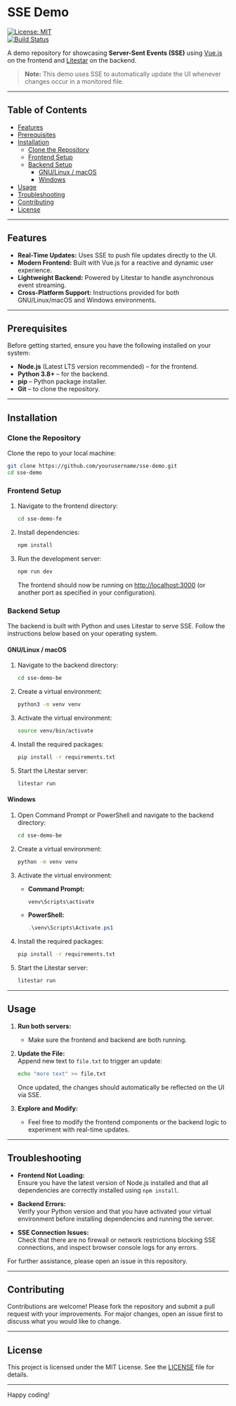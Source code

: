 
# SSE Demo

[![License: MIT](https://img.shields.io/badge/License-MIT-blue.svg)](LICENSE)  
[![Build Status](https://img.shields.io/badge/build-passing-brightgreen.svg)](https://github.com/yourusername/sse-demo)

A demo repository for showcasing **Server-Sent Events (SSE)** using [Vue.js](https://vuejs.org/) on the frontend and [Litestar](https://litestar.dev/) on the backend.

> **Note:** This demo uses SSE to automatically update the UI whenever changes occur in a monitored file.

---

## Table of Contents

- [Features](#features)
- [Prerequisites](#prerequisites)
- [Installation](#installation)
  - [Clone the Repository](#clone-the-repository)
  - [Frontend Setup](#frontend-setup)
  - [Backend Setup](#backend-setup)
    - [GNU/Linux / macOS](#gnulinux--macos)
    - [Windows](#windows)
- [Usage](#usage)
- [Troubleshooting](#troubleshooting)
- [Contributing](#contributing)
- [License](#license)

---

## Features

- **Real-Time Updates:** Uses SSE to push file updates directly to the UI.
- **Modern Frontend:** Built with Vue.js for a reactive and dynamic user experience.
- **Lightweight Backend:** Powered by Litestar to handle asynchronous event streaming.
- **Cross-Platform Support:** Instructions provided for both GNU/Linux/macOS and Windows environments.

---

## Prerequisites

Before getting started, ensure you have the following installed on your system:

- **Node.js** (Latest LTS version recommended) – for the frontend.
- **Python 3.8+** – for the backend.
- **pip** – Python package installer.
- **Git** – to clone the repository.

---

## Installation

### Clone the Repository

Clone the repo to your local machine:

```bash
git clone https://github.com/yourusername/sse-demo.git
cd sse-demo
```

### Frontend Setup

1. Navigate to the frontend directory:

   ```bash
   cd sse-demo-fe
   ```

2. Install dependencies:

   ```bash
   npm install
   ```

3. Run the development server:

   ```bash
   npm run dev
   ```

   The frontend should now be running on [http://localhost:3000](http://localhost:3000) (or another port as specified in your configuration).

### Backend Setup

The backend is built with Python and uses Litestar to serve SSE. Follow the instructions below based on your operating system.

#### GNU/Linux / macOS

1. Navigate to the backend directory:

   ```bash
   cd sse-demo-be
   ```

2. Create a virtual environment:

   ```bash
   python3 -m venv venv
   ```

3. Activate the virtual environment:

   ```bash
   source venv/bin/activate
   ```

4. Install the required packages:

   ```bash
   pip install -r requirements.txt
   ```

5. Start the Litestar server:

   ```bash
   litestar run
   ```

#### Windows

1. Open Command Prompt or PowerShell and navigate to the backend directory:

   ```bash
   cd sse-demo-be
   ```

2. Create a virtual environment:

   ```bash
   python -m venv venv
   ```

3. Activate the virtual environment:

   - **Command Prompt:**
     ```bash
     venv\Scripts\activate
     ```
   - **PowerShell:**
     ```powershell
     .\venv\Scripts\Activate.ps1
     ```

4. Install the required packages:

   ```bash
   pip install -r requirements.txt
   ```

5. Start the Litestar server:

   ```bash
   litestar run
   ```

---

## Usage

1. **Run both servers:**  
   - Make sure the frontend and backend are both running.
   
2. **Update the File:**  
   Append new text to `file.txt` to trigger an update:

   ```bash
   echo "more text" >> file.txt
   ```

   Once updated, the changes should automatically be reflected on the UI via SSE.

3. **Explore and Modify:**  
   - Feel free to modify the frontend components or the backend logic to experiment with real-time updates.

---

## Troubleshooting

- **Frontend Not Loading:**  
  Ensure you have the latest version of Node.js installed and that all dependencies are correctly installed using `npm install`.

- **Backend Errors:**  
  Verify your Python version and that you have activated your virtual environment before installing dependencies and running the server.

- **SSE Connection Issues:**  
  Check that there are no firewall or network restrictions blocking SSE connections, and inspect browser console logs for any errors.

For further assistance, please open an issue in this repository.

---

## Contributing

Contributions are welcome! Please fork the repository and submit a pull request with your improvements. For major changes, open an issue first to discuss what you would like to change.

---

## License

This project is licensed under the MIT License. See the [LICENSE](LICENSE) file for details.

---

Happy coding!
```

